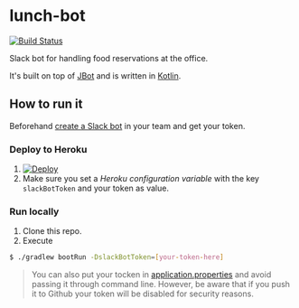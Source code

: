 # lunch-bot 

[![Build Status](https://travis-ci.org/chechtalks/lunch-bot.svg?branch=develop)](https://travis-ci.org/chechtalks/lunch-bot)

Slack bot for handling food reservations at the office.

It's built on top of [JBot](https://github.com/ramswaroop/jbot) and is written in [Kotlin](https://kotlinlang.org/).

## How to run it

Beforehand [create a Slack bot](https://my.slack.com/services/new/bot) in your team and get your token.

### Deploy to Heroku

1. [![Deploy](https://www.herokucdn.com/deploy/button.svg)](https://heroku.com/deploy)
2. Make sure you set a *Heroku configuration variable* with the key `slackBotToken` and your token as value.

### Run locally

1. Clone this repo.
2. Execute
```bash
$ ./gradlew bootRun -DslackBotToken=[your-token-here]
```

> You can also put your tocken in [application.properties](/jbot-example/src/main/resources/application.properties) and avoid passing it through command line. However, be aware that if you push it to Github your token will be disabled for security reasons.